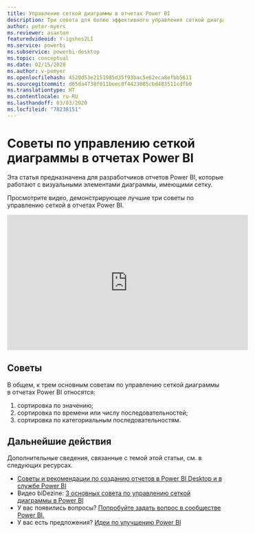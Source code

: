 ```yaml
---
title: Управление сеткой диаграммы в отчетах Power BI
description: Три совета для более эффективного управления сеткой диаграммы в визуальных элементах отчетов Power BI в Power BI Desktop или службе Power BI.
author: peter-myers
ms.reviewer: asaxton
featuredvideoid: Y-igshes2LI
ms.service: powerbi
ms.subservice: powerbi-desktop
ms.topic: conceptual
ms.date: 02/15/2020
ms.author: v-pemyer
ms.openlocfilehash: 4520d53e2151985d35f93bac5e62eca8efbb5611
ms.sourcegitcommit: d65da4738f011beec8f4423085cbd483511cdfb0
ms.translationtype: HT
ms.contentlocale: ru-RU
ms.lasthandoff: 03/03/2020
ms.locfileid: "78238151"
---
```

# <a name="tips-to-control-chart-gridlines-in-power-bi-reports"></a>Советы по управлению сеткой диаграммы в отчетах Power BI

Эта статья предназначена для разработчиков отчетов Power BI, которые работают с визуальными элементами диаграммы, имеющими сетку.

Просмотрите видео, демонстрирующее лучшие три советы по управлению сеткой в отчетах Power BI.

<iframe width="560" height="315" src="https://www.youtube.com/embed/Y-igshes2LI" frameborder="0" allowfullscreen></iframe>

## <a name="tips"></a>Советы

В общем, к трем основным советам по управлению сеткой диаграммы в отчетах Power BI относятся:

1. сортировка по значению;
1. сортировка по времени или числу последовательностей;
1. сортировка по категориальным последовательностям.

## <a name="next-steps"></a>Дальнейшие действия

Дополнительные сведения, связанные с темой этой статьи, см. в следующих ресурсах.

- [Советы и рекомендации по созданию отчетов в Power BI Desktop и в службе Power BI](../power-bi-reports-tips-and-tricks-for-creating.md)
- Видео biDezine: [3 основных совета по управлению сеткой диаграммы в Power BI](https://www.youtube.com/watch?v=Y-igshes2LI)
- У вас появились вопросы? [Попробуйте задать вопрос в сообществе Power BI.](https://community.powerbi.com/)
- У вас есть предложения? [Идеи по улучшению Power BI](https://ideas.powerbi.com)
